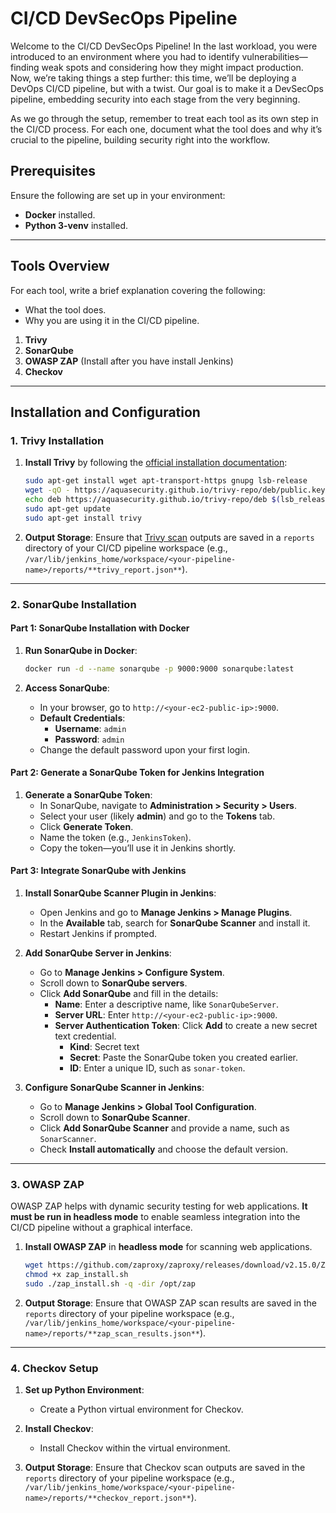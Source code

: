 
# CI/CD DevSecOps Pipeline

Welcome to the CI/CD DevSecOps Pipeline! In the last workload, you were introduced to an environment where you had to identify vulnerabilities—finding weak spots and considering how they might impact production. Now, we’re taking things a step further: this time, we’ll be deploying a DevOps CI/CD pipeline, but with a twist. Our goal is to make it a DevSecOps pipeline, embedding security into each stage from the very beginning.

As we go through the setup, remember to treat each tool as its own step in the CI/CD process. For each one, document what the tool does and why it’s crucial to the pipeline, building security right into the workflow.

## Prerequisites
Ensure the following are set up in your environment:
- **Docker** installed.
- **Python 3-venv** installed.

---

## Tools Overview

For each tool, write a brief explanation covering the following:
- What the tool does.
- Why you are using it in the CI/CD pipeline.

1. **Trivy** 
2. **SonarQube** 
3. **OWASP ZAP** (Install after you have install Jenkins)
4. **Checkov**

---

## Installation and Configuration

### 1. Trivy Installation

1. **Install Trivy** by following the [official installation documentation](https://aquasecurity.github.io/trivy/v0.18.3/installation/):
   ```bash
   sudo apt-get install wget apt-transport-https gnupg lsb-release
   wget -qO - https://aquasecurity.github.io/trivy-repo/deb/public.key | sudo apt-key add -
   echo deb https://aquasecurity.github.io/trivy-repo/deb $(lsb_release -sc) main | sudo tee -a /etc/apt/sources.list.d/trivy.list
   sudo apt-get update
   sudo apt-get install trivy
   ```
2. **Output Storage**: Ensure that [Trivy scan](https://aquasecurity.github.io/trivy/v0.18.3/) outputs are saved in a `reports` directory of your CI/CD pipeline workspace (e.g., `/var/lib/jenkins_home/workspace/<your-pipeline-name>/reports/**trivy_report.json**`).

---

### 2. SonarQube Installation

#### Part 1: SonarQube Installation with Docker
1. **Run SonarQube in Docker**:
   ```bash
   docker run -d --name sonarqube -p 9000:9000 sonarqube:latest
   ```

2. **Access SonarQube**:
   - In your browser, go to `http://<your-ec2-public-ip>:9000`.
   - **Default Credentials**:
     - **Username**: `admin`
     - **Password**: `admin`
   - Change the default password upon your first login.

#### Part 2: Generate a SonarQube Token for Jenkins Integration
1. **Generate a SonarQube Token**:
   - In SonarQube, navigate to **Administration > Security > Users**.
   - Select your user (likely **admin**) and go to the **Tokens** tab.
   - Click **Generate Token**.
   - Name the token (e.g., `JenkinsToken`).
   - Copy the token—you’ll use it in Jenkins shortly.

#### Part 3: Integrate SonarQube with Jenkins
1. **Install SonarQube Scanner Plugin in Jenkins**:
   - Open Jenkins and go to **Manage Jenkins > Manage Plugins**.
   - In the **Available** tab, search for **SonarQube Scanner** and install it.
   - Restart Jenkins if prompted.

2. **Add SonarQube Server in Jenkins**:
   - Go to **Manage Jenkins > Configure System**.
   - Scroll down to **SonarQube servers**.
   - Click **Add SonarQube** and fill in the details:
     - **Name**: Enter a descriptive name, like `SonarQubeServer`.
     - **Server URL**: Enter `http://<your-ec2-public-ip>:9000`.
     - **Server Authentication Token**: Click **Add** to create a new secret text credential.
       - **Kind**: Secret text
       - **Secret**: Paste the SonarQube token you created earlier.
       - **ID**: Enter a unique ID, such as `sonar-token`.

3. **Configure SonarQube Scanner in Jenkins**:
   - Go to **Manage Jenkins > Global Tool Configuration**.
   - Scroll down to **SonarQube Scanner**.
   - Click **Add SonarQube Scanner** and provide a name, such as `SonarScanner`.
   - Check **Install automatically** and choose the default version.

---

### 3. OWASP ZAP
OWASP ZAP helps with dynamic security testing for web applications. **It must be run in headless mode** to enable seamless integration into the CI/CD pipeline without a graphical interface.

1. **Install OWASP ZAP** in **headless mode** for scanning web applications.
   ```bash
   wget https://github.com/zaproxy/zaproxy/releases/download/v2.15.0/ZAP_2_15_0_unix.sh -O zap_install.sh
   chmod +x zap_install.sh
   sudo ./zap_install.sh -q -dir /opt/zap
   ```

2. **Output Storage**: Ensure that OWASP ZAP scan results are saved in the `reports` directory of your pipeline workspace (e.g., `/var/lib/jenkins_home/workspace/<your-pipeline-name>/reports/**zap_scan_results.json**`).

---

### 4. Checkov Setup 
1. **Set up Python Environment**:
   - Create a Python virtual environment for Checkov.

2. **Install Checkov**:
   - Install Checkov within the virtual environment.

3. **Output Storage**: Ensure that Checkov scan outputs are saved in the `reports` directory of your pipeline workspace (e.g., `/var/lib/jenkins_home/workspace/<your-pipeline-name>/reports/**checkov_report.json**`).
